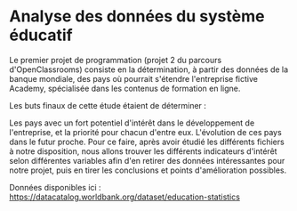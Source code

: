 # Analyse des données du système éducatif

Le premier projet de programmation (projet 2 du parcours d'OpenClassrooms) consiste en la détermination, à partir des données de la banque mondiale, des pays où pourrait s'étendre l'entreprise fictive Academy, spécialisée dans les contenus de formation en ligne.

Les buts finaux de cette étude étaient de déterminer :

Les pays avec un fort potentiel d'intérêt dans le développement de l'entreprise, et la priorité pour chacun d'entre eux.
L'évolution de ces pays dans le futur proche.
Pour ce faire, après avoir étudié les différents fichiers à notre disposition, nous allons trouver les différents indicateurs d'intérêt selon différentes variables afin d'en retirer des données intéressantes pour notre projet, puis en tirer les conclusions et points d'amélioration possibles.

Données disponibles ici : https://datacatalog.worldbank.org/dataset/education-statistics

